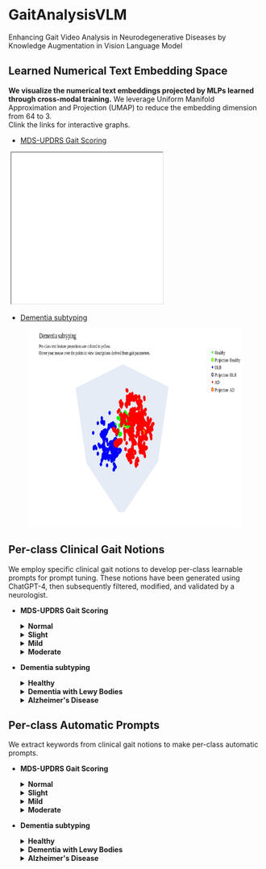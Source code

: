 # GaitAnalysisVLM
Enhancing Gait Video Analysis in Neurodegenerative Diseases by Knowledge Augmentation in Vision Language Model
## Learned Numerical Text Embedding Space
**We visualize the numerical text embeddings projected by MLPs learned through cross-modal training.** We leverage Uniform Manifold Approximation and Projection (UMAP) to reduce the embedding dimension from 64 to 3.
<br>Clink the links for interactive graphs.

* <a href="./updrs.html" target="_blank">MDS-UPDRS Gait Scoring</a>

<img>
  <iframe id="inlineUPDRS" title="inlineUPDRS" width="300" height="300" src="./updrs.html"></iframe>
</img>

  
* <a href="https://anonymous.4open.science/w/GaitAnalysisVLM-CC83/diag.html" target="_blank">Dementia subtyping</a>

<figure><img src="diag.png" width="687" height="394")/></figure>

## Per-class Clinical Gait Notions
We employ specific clinical gait notions to develop per-class learnable prompts for prompt tuning. These notions have been generated using ChatGPT-4, then subsequently filtered, modified, and validated by a neurologist.

* **MDS-UPDRS Gait Scoring**
  <details>
  <summary><b>Normal</b></summary>
  Normal gait indicates normal gait without any signs of impairment. As follows are the key features and their explanations. Normal Gait Pattern: The individual walks with a normal gait pattern, which includes regular, rhythmic steps with a typical step length and height. No Shuffling or Dragging of Feet: There is no shuffling or dragging of feet while walking. Normal Arm Swing: Both arms swing naturally and symmetrically while walking, with no reduction in arm swing. No Balance Issues: The person does not have any balance problems while walking and can easily navigate turns and corners. No Assistive Device Required: There is no need for any assistive devices like a cane or walker for walking. Normal Speed and Rhythm: Walking speed and rhythm are within the normal range, and the person can easily keep pace with peers in a walking situation. No Freezing of Gait: There are no episodes of freezing of gait, where the person temporarily feels as though their feet are glued to the floor. No Difficulty with Dual Tasking: The individual can walk without difficulty while performing another task, such as talking or carrying objects.
  </details>
  
  <details>
  <summary><b>Slight</b></summary>
  Slight gait impairment indicates slight or minimal impairment in gait. It's less severe than mild gait impairment. As follows are the key features and their explanations. Minimal Impairment: The individual's walking is almost normal. Any gait abnormalities are very subtle and may not be consistently present. Occasional Slight Issues: There might be occasional problems with gait, such as a slight drag of one foot or a minimal reduction in arm swing, but these are not consistently observable. Normal Speed and Rhythm: Generally, the walking speed and rhythm are normal, and any deviations are barely noticeable. No Assistive Device Required: The person does not need any assistive device for walking, such as a cane or walker. No Falling: At this level of impairment, the individual does not have falls related to their gait. Might Be More Apparent Under Stress or Dual Tasking: Sometimes, the slight gait abnormalities may become more evident when the individual is under stress, fatigued, or while performing another task, such as talking or carrying objects.
  </details>
  
  <details>
  <summary><b>Mild</b></summary>
  Mild gait impairment definites mild impairment in gait. It's less severe than moderate gait impairment but more severe than slight gait impairment. As follows are the key features and their explanations. Mild Impairment: The impairment in walking is noticeable but not severe. The person can walk without assistance, but gait abnormalities are apparent. Possible Reduced Arm Swing: One or both arms may not swing normally while walking. There might be a reduced arm swing on one side or both sides. Slight Slowness or Shuffling: The person may walk slightly slower than normal. There might be a mild shuffling quality to the gait, but it is not pronounced. Mildly Irregular Steps: Steps might not be as regular or rhythmic as normal. There could be slight variability in step length or height. No Need for Assistive Device: Despite the mild impairment, the individual does not require a cane, walker, or any other assistive or assistant device for walking. No Falling: At this score, the person is typically not experiencing falls due to the gait impairment.
  </details>
  
  <details>
  <summary><b>Moderate</b></summary>
  Moderate gait impairment indicates moderate impairment in gait. It's more severe than mild gait impairment. As follows are the key features and their explanations. Moderate Impairment: The individual's gait is noticeably impaired, and these impairments are consistent and evident. Marked Slowness or Shuffling: The person may walk with a marked slowness. The shuffling quality of the gait can be more pronounced, with reduced step height and length. Frequent Freezing Episodes: Freezing of gait, a temporary, involuntary inability to move, may occur, especially while starting to walk or turning. Use of Assistive Devices: The individual might require a cane, walker, or other assistive devices or assistant for safe ambulation. Irregular Steps and Reduced Arm Swing: Steps may be irregular in rhythm and length, and arm swing is usually significantly reduced or absent. Possible Balance Problems: There might be issues with balance that are more apparent when walking, increasing the risk of falls. Independent Walking May Still Be Possible: Despite the moderate impairment, the person might still be able to walk independently, despite the difficulties.
  </details>

* **Dementia subtyping**
  <details>
  <summary><b>Healthy</b></summary>
  Normal gait has the following features. Stability: healthy individuals usually have stable gait patterns with consistent stride lengths and minimal sway. Stride Length: healthy individuals tend to have longer stride lengths than in DLB and AD. Cadence: healthy people maintain a regular and consistent cadence. Speed: walking speed is generally faster and more consistent than in DLB and AD. Symmetry: gait is symmetrical with even distribution of weight and movement. Rhythm: rhythm of walking is consistent, with predictable heel-to-toe sequences. Arm Swing: there is natural arm swing in synchronisation with leg movements.
  </details>
  
  <details>
  <summary><b>Dementia with Lewy Bodies</b></summary>
  Gait in Dementia with Lewy Bodies (DLB) has the following features. Slowness: markedly slower walking speed compared to healthy individuals, and more marked slowness than in AD. Postural Instability: difficulty in maintaining upright posture. Rigidity: stiffness in movement, which can affect the fluidity of the gait. Freezing of gait: the feet feel as if they are stuck to the floor. Shuffling: tendency to shuffle feet, with reduced lift-off, which increases the risk of tripping and resembles Parkinsonian gait. Reduced arm swing: can be more pronounced than in AD. Balance problems: more pronounced balance problems than in AD and falls are more frequent than in AD.
  </details>
  
  <details>
  <summary><b>Alzheimer's Disease</b></summary>
  Gait in Alzheimer's Disease (AD) has the following features. Slowness: similar to DLB, individuals with AD may walk more slowly than healthy individuals. Dual-task Difficulty: greater difficulty walking while performing another task than in DLB, leading to more pronounced gait disturbances when talking. Cadence: The cadence may become irregular, contributing to an overall unsteady gait. Postural Instability: individuals with AD may have difficulties with balance and posture but it’s less pronounced than in DLB. AD primarily shows a decline in spatial navigation and executive function, affecting gait indirectly through cognitive decline rather than direct motor impairment.
  </details>


## Per-class Automatic Prompts
We extract keywords from clinical gait notions to make per-class automatic prompts.

* **MDS-UPDRS Gait Scoring**
  <details>
  <summary><b>Normal</b></summary>
  Normal Gait Pattern, No Shuffling or Dragging of Feet, Normal Arm Swing, No Balance Issues, No Assistive Device or assistant Required, Normal Speed and Rhythm, No Falling, No Freezing of Gait, No Difficulty when performing Dual Tasking.  
  </details>
  
  <details>
  <summary><b>Slight</b></summary>
  Any gait abnormalities are very subtle and may not be consistently present, Occasional Slight Issues, Normal Speed and Rhythm, No Assistive Device or assistant Required, No Falling, Might Be More Apparent when performing Dual Tasking. 
  </details>
  
  <details>
  <summary><b>Mild</b></summary>
  Impairment in walking is noticeable but not severe, Possible Reduced Arm Swing, Slight Slowness or Shuffling, Irregular Steps, No Need for Assistive Device or assistant, No Falling.
  </details>
  
  <details>
  <summary><b>Moderate</b></summary>
  Gait is noticeably impaired and impairments are consistent and evident, Marked Slowness or Shuffling, Frequent Freezing Episodes, Assistance device or from others required, Irregular Steps and Reduced Arm Swing, Possible Balance Problems, may still possible to walk alone. 
  </details>

* **Dementia subtyping**
  <details>
  <summary><b>Healthy</b></summary>
  consistent stride length and minimal sway, regular and consistent cadence, fast and consistent walking speed, symmetrical gait with even distribution of weight and movement, consistent rhythm, natural arm swing in synchronisation with leg movements
  </details>
  
  <details>
  <summary><b>Dementia with Lewy Bodies</b></summary>
  slowness, evident postural instability, stiffness in movement, rigidity, Freezing of gait, shuffle feet with reduced lift-off, pronounced balance problems, irregular cadence, reduced arm swing, high risk of falls
  </details>
  
  <details>
  <summary><b>Alzheimer's Disease</b></summary>
  slowed walking speed, difficulty walking while speaking, irregular cadence, postural instability, balance problem, decline in spatial navigation, risk of falls
  </details>
